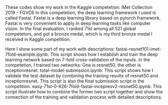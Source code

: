 These codes show my work in the Kaggle competetion: iMet Collection 2019 - FGVC6
In this competetion, the deep learning framework I used is called Fastai. Fastai is a deep learning library based on pytorch framework. Fastai is very convenient to apply in deep learning tasks like computer vision.
In the final evaluation, I ranked 71st among all 521 global competetors, and got a bronze medal, which is my third bronze medal I received in Kaggle competition.

Here I show some part of my work with descriptions:
fastai-resnet101-imet-7fold-example.ipynb: This script shows how I establish and train the deep learning network based on 7-fold cross-validation of the inputs. In the competetion, I trained two networks: One is resnet50, the other is inceptionresnet.
total-model-submission.ipynb: This script shows how I validate the test dataset by combining the training results of resnet50 and inceptionresnet. This script is also the final submission script in the competition.
easy-71st-0-626-7fold-fastai-incepresv2-resnet50.ipynb: This script illustrate how to combine the former two script together and show the connection of the training and validation process with detailed descriptions.
